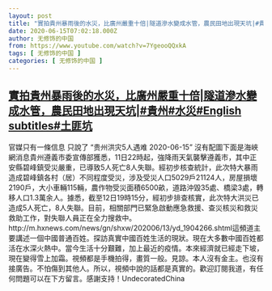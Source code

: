 ```yaml
---
layout: post
title: "實拍貴州暴雨後的水災，比廣州嚴重十倍|隧道滲水變成水管，農民田地出現天坑|#貴州#水災#English subtitles#土匪坑"
date: 2020-06-15T07:02:18.000Z
author: 无修饰的中国
from: https://www.youtube.com/watch?v=7YgeooQQxkA
tags: [ 无修饰的中国 ]
categories: [ 无修饰的中国 ]
---
```

<!--1592204538000-->
[實拍貴州暴雨後的水災，比廣州嚴重十倍|隧道滲水變成水管，農民田地出現天坑|#貴州#水災#English subtitles#土匪坑](https://www.youtube.com/watch?v=7YgeooQQxkA)
------

<div>
官媒只有一條信息 只說了 “贵州洪灾5人遇难 2020-06-15” 沒有配圖下面是海峽網消息貴州遵義市委宣傳部獲悉，11日22時起，強降雨天氣襲擊遵義市，其中正安縣碧峰鎮受災嚴重，已導致5人死亡8人失聯。經初步核查統計，此次特大暴雨造成碧峰鎮各村（居）不同程度受災，涉及受災人口5029戶21124人，房屋損壞2190戶，大小車輛115輛，農作物受災面積6500畝，道路沖毀35處、橋梁3處，轉移人口1.3萬余人。據悉，截至12日19時15分，經初步排查核實，此次特大洪災已造成5人死亡，8人失聯。目前，相關部門已緊急啟動應急救援、查災核災和救災救助工作，對失聯人員正在全力搜救中。http://m.hxnews.com/news/gn/shxw/202006/13/yd_1904266.shtml這頻道主要講述一個中國普通百姓。探訪真實中國百姓生活的現狀。現在大多數中國百姓都活在水深火熱中。當今生活十分艱難，加上最近的疫情。本來經濟就已經走下坡，現在變得雪上加霜。視頻都是手機拍得，畫質一般。見諒。本人沒有金主。也沒有接廣告。不怕傷到其他人。所以，視頻中說的話都是真實的。歡迎訂閱我道，有任何問題可以在下方留言。感謝支持！UndecoratedChina
</div>
